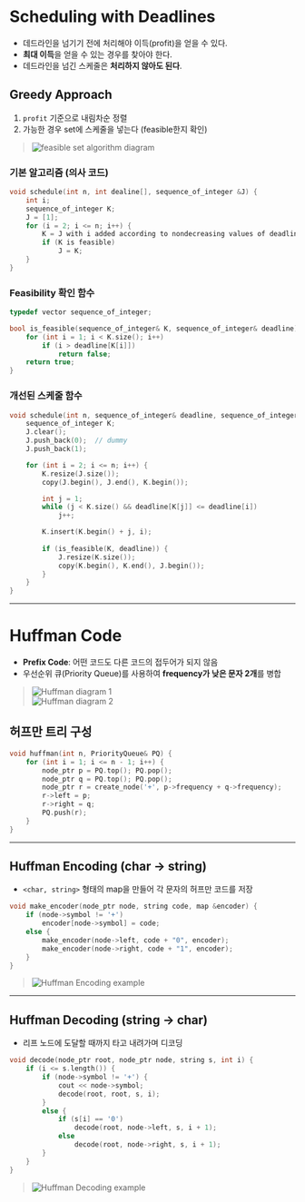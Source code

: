 # Scheduling with Deadlines

- 데드라인을 넘기기 전에 처리해야 이득(profit)을 얻을 수 있다.
- **최대 이득**을 얻을 수 있는 경우를 찾아야 한다.
- 데드라인을 넘긴 스케줄은 **처리하지 않아도 된다**.

## Greedy Approach

1. `profit` 기준으로 내림차순 정렬
2. 가능한 경우 set에 스케줄을 넣는다 (feasible한지 확인)

> ![feasible set algorithm diagram](Algorithm_feasible_set.png)

### 기본 알고리즘 (의사 코드)

```c
void schedule(int n, int dealine[], sequence_of_integer &J) { 
	int i; 
	sequence_of_integer K; 
	J = [1]; 
	for (i = 2; i <= n; i++) {
		K = J with i added according to nondecreasing values of deadline[i];
		if (K is feasible) 
			J = K; 
	} 
}
```

### Feasibility 확인 함수

```c
typedef vector sequence_of_integer; 

bool is_feasible(sequence_of_integer& K, sequence_of_integer& deadline){ 
	for (int i = 1; i < K.size(); i++) 
		if (i > deadline[K[i]]) 
			return false; 
	return true; 
}
```

### 개선된 스케줄 함수

```c
void schedule(int n, sequence_of_integer& deadline, sequence_of_integer &J) {
	sequence_of_integer K; 
	J.clear(); 
	J.push_back(0);  // dummy
	J.push_back(1); 

	for (int i = 2; i <= n; i++) {
		K.resize(J.size());
		copy(J.begin(), J.end(), K.begin()); 

		int j = 1; 
		while (j < K.size() && deadline[K[j]] <= deadline[i]) 
			j++; 

		K.insert(K.begin() + j, i); 
		
		if (is_feasible(K, deadline)) {
			J.resize(K.size()); 
			copy(K.begin(), K.end(), J.begin()); 
		} 
	} 
}
```

---

# Huffman Code

- **Prefix Code**: 어떤 코드도 다른 코드의 접두어가 되지 않음
- 우선순위 큐(Priority Queue)를 사용하여 **frequency가 낮은 문자 2개**를 병합

> ![Huffman diagram 1](Huffman1.png)  
> ![Huffman diagram 2](Huffman2.png)

## 허프만 트리 구성

```c
void huffman(int n, PriorityQueue& PQ) {
	for (int i = 1; i <= n - 1; i++) { 
		node_ptr p = PQ.top(); PQ.pop(); 
		node_ptr q = PQ.top(); PQ.pop(); 
		node_ptr r = create_node('+', p->frequency + q->frequency); 
		r->left = p;
		r->right = q; 
		PQ.push(r); 
	} 
}
```

---

## Huffman Encoding (char → string)

- `<char, string>` 형태의 map을 만들어 각 문자의 허프만 코드를 저장

```c
void make_encoder(node_ptr node, string code, map &encoder) { 
	if (node->symbol != '+') 
		encoder[node->symbol] = code; 
	else { 
		make_encoder(node->left, code + "0", encoder); 
		make_encoder(node->right, code + "1", encoder); 
	} 
}
```

> ![Huffman Encoding example](Huffman3.png)

---

## Huffman Decoding (string → char)

- 리프 노드에 도달할 때까지 타고 내려가며 디코딩

```c
void decode(node_ptr root, node_ptr node, string s, int i) {
	if (i <= s.length()) { 
		if (node->symbol != '+') { 
			cout << node->symbol; 
			decode(root, root, s, i); 
		} 
		else { 
			if (s[i] == '0') 
				decode(root, node->left, s, i + 1); 
			else 
				decode(root, node->right, s, i + 1); 
		} 
	} 
}
```

> ![Huffman Decoding example](Huffman4.png)